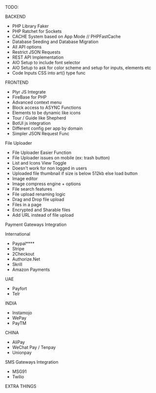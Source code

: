 TODO:

BACKEND

* PHP Library Faker
* PHP Ratchet for Sockets
* CACHE System based on App Mode // PHPFastCache
* Database Seeding and Database Migration
* All API options
* Restrict JSON Requests
* REST API Implementation
* AIO Setup to include font selector
* AIO Setup to ask for color scheme and setup for inputs, elements etc
* Code Inputs CSS into art() type func 

FRONTEND

* Plyr JS Integrate
* FireBase for PHP
* Advanced context menu
* Block access to ASYNC Functions
* Elements to be dynamic like icons
* Tour / Guide like Shepherd
* BotUI js integration
* Different config per app by domain
* Simpler JSON Request Func

File Uploader

* File Uploader Easier Function
* File Uploader issues on mobile (ex: trash button)
* List and Icons View Toggle
* Doesn't work for non logged in users
* Uploaded file thumbnail if size is below 512kb else load button
* Image editor
* Image compress engine + options
* File search features
* File upload renaming logic
* Drag and Drop file upload
* Files in a page
* Encrypted and Sharable files
* Add URL instead of file upload

Payment Gateways Integration

International

* Paypal****
* Stripe
* 2Checkout
* Authorize.Net
* Skrill
* Amazon Payments

UAE

* Payfort
* Telr

INDIA

* Instamojo
* WePay
* PayTM

CHINA

* AliPay
* WeChat Pay / Tenpay
* Unionpay

SMS Gateways Integration

* MSG91
* Twilio

EXTRA THINGS


